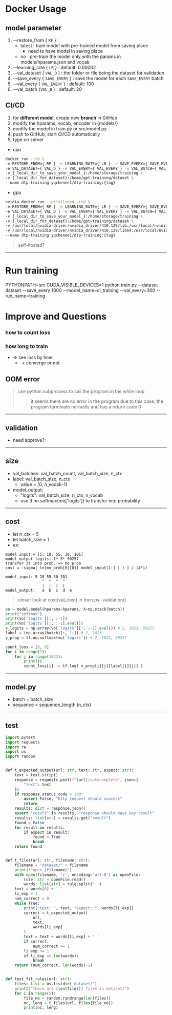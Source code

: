 # Docker Usage
## model parameter
1.  --restore_from { `RF` } : 
    * latest  : train model with pre-trained model from saving place
      * need to have model in saving place
    * no  : pre-train the model only with the params in models/hparams.json and vocab
2.  --learning_rate { `LR` } : default: 0.00002
3.  --val_dataset { `VAL_D` } : the folder or file being the dataset for validation
4.  --save_every { `SAVE_EVERY` } : save the model for each `SAVE_EVERY` batch
5.  --val_every { `VAL_EVERY` } : default: 100
6.  --val_batch {`VAL_B` } : default: 20

## CI/CD
1. for **different model**, create new **branch** in GitHub
1. modify the hparams, vocab, encoder in {models/}
2. modify the model in train.py or src/model.py
3. push to GitHub, start CI/CD automatically
4. type on server
  * cpu
```bash
docker run -itd \
-e RESTORE_FROM={ RF } -e LEARNING_RATE={ LR } -e SAVE_EVERY={ SAVE_EVERY } \
-e VAL_DATASET={ VAL_D } -e VAL_EVERY={ VAL_EVERY } -e VAL_BATCH={ VAL_B } \
-v {_local_dir_to_save_your_model_}:/home/storage/training \
-v {_local_dir_for_dataset}:/home/gpt-training/dataset \
--name dtp-training yqchenee1/dtp-training:{tag}
```
  * gpu
```bash
nvidia-docker run --privileged -itd \
-e RESTORE_FROM={ RF } -e LEARNING_RATE={ LR } -e SAVE_EVERY={ SAVE_EVERY } \
-e VAL_DATASET={ VAL_D } -e VAL_EVERY={ VAL_EVERY } -e VAL_BATCH={ VAL_B } \
-v {_local_dir_to_save_your_model_}:/home/storage/training \
-v {_local_dir_for_dataset}:/home/gpt-training/dataset \
-v /usr/local/nvidia-driver/nvidia_driver/410.129/lib:/usr/local/nvidia/lib \
-v /usr/local/nvidia-driver/nvidia_driver/410.129/lib64:/usr/local/nvidia/lib64 \
--name dtp-training yqchenee1/dtp-training:{tag}
```
>  self-hosted?

----

# Run training
PYTHONPATH=src CUDA_VISIBLE_DEVICES=1 python train.py --dataset dataset --save_every 1000 --model_name=ci_training --val_every=300 --run_name=training

# Improve and Questions
### how to count loss
### how long to train
- => see loss by time
  - -> converge or not
## OOM error
> use python.subprocess to call the program in the while loop
>> it seems there are no error in the program due to this case,
>> the program terminate normally and has a return code 0

---

## validation
-  need approve?:

---

## size
- val_batches: val_batch_count, val_batch_size, n_ctx
- label: val_batch_size, n_ctx
  - value = [0, n_vocab-1]
- model_output:
  - "logits": val_batch_size, n_ctx, n_vocab
  - use tf.nn.softmax(mo['logits']) to transfer into probability

---

## cost
- let n_ctx = 5
- let batch_size = 1
- ex:
```
model input = [5, 18, 55, 30, 101]
model output logits: 1* 5* 50257
transfer it into prob. => mo_prob
cost = -sigma[ ln(mo_prob[0][0][ model_input[1:] ] ) ] / (4*1)
```
```
model_input: 5 18 55 30 101
                ^  ^  ^  ^
                |  |  |  |
model_output:   a  b  c  d  e
```
> closer look at cost(val_cost) in train.py- validation()
```python
vo = model.model(hparams=hparams, X=np.stack(batch))
print("softmax")
print(vo['logits'][:, :-1])
print(vo['logits'][:, :-1].eval())
v_logits = np.array(vo['logits'][:, :-1].eval()) # 2, 1023, 50257
label = (np.array(batch)[:, 1:]) # 2, 1023
v_prop = tf.nn.softmax(vo['logits']) # 2, 1023, 50257

count_loss = [0, 0]
for i in range(2):
    for j in range(1023):
        print(j)
        count_loss[i] -= tf.log( v_prop[i][j][label[i][j]] )
```

---

## model.py
- batch = batch_size
- sequence = sequence_length (n_ctx)

---

## test
```python
import pytest
import requests
import re
import os
import random


def t_expected_output(url: str, text: str, expect: str):
    text = text.strip()
    response = requests.post(f"{url}/autocomplete", json={
        "text": text
    })
    if response.status_code > 200:
        assert False, "http request should success"
        return
    results: dict = response.json()
    assert "result" in results, "response should have key result"
    results: list[str] = results.get("result")
    found = False
    for result in results:
        if expect in result:
            found = True
            break
    return found


def t_files(url: str, filename: str):
    filename = "dataset/" + filename
    print(f"open {filename}")
    with open(filename, 'r', encoding='utf-8') as openFile:
        rule: str = openFile.read()
        words: list[str] = rule.split(' ')
    text = words[0] + ' '
    li_exp = 1
    num_correct = 0
    while True:
        print("text: ", text, "expect: ", words[li_exp])
        correct = t_expected_output(
            url,
            text,
            words[li_exp]
        )
        text = text + words[li_exp] + ' '
        if correct:
            num_correct += 1
        li_exp += 1
        if li_exp == len(words):
            break
    return (num_correct, len(words)-1)


def test_fit_rules(url: str):
    files: list = os.listdir('dataset/')
    print(f"there are {len(files)} files in dataset/")
    for i in range(5):
        file_no = random.randrange(len(files))
        nc, leng = t_files(url, files[file_no])
        print(nc, leng)
```
